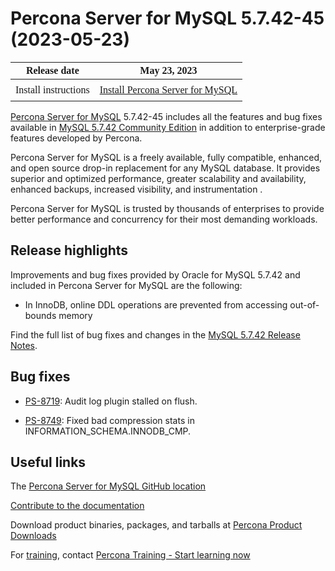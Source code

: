 # Percona Server for MySQL 5.7.42-45 (2023-05-23)

<style>
    table {
        width=50%;
        font-family: Poppins;
    }
    table td {
        border: 0px;
        padding: 8px;
    }
</style>

| Release date | May 23, 2023 |
|---|---|
| Install instructions | [Install Percona Server for MySQL](https://www.percona.com/doc/percona-server/5.7/installation.html) |

[Percona Server for MySQL](https://www.percona.com/software/mysql-database/percona-server) 5.7.42-45
includes all the features and bug fixes available in [MySQL 5.7.42 Community Edition](https://dev.mysql.com/doc/relnotes/mysql/5.7/en/news-5-7-42.html) in addition to enterprise-grade features developed by Percona.

Percona Server for MySQL is a freely available, fully compatible, enhanced, and open source drop-in replacement for any MySQL database. It provides superior and optimized performance, greater scalability and availability, enhanced backups, increased visibility, and instrumentation .

Percona Server for MySQL is trusted by thousands of enterprises to provide
better performance and concurrency for their most demanding workloads. 

## Release highlights

Improvements and bug fixes provided by Oracle for MySQL 5.7.42 and included in Percona Server for MySQL are the following:

* In InnoDB, online DDL operations are prevented from accessing out-of-bounds memory
  
Find the full list of bug fixes and changes in the [MySQL 5.7.42 Release Notes](https://dev.mysql.com/doc/relnotes/mysql/5.7/en/news-5-7-42.html).

## Bug fixes

* [PS-8719](https://jira.percona.com/browse/PS-8719): Audit log plugin stalled on flush.

* [PS-8749](https://jira.percona.com/browse/PS-8749): Fixed bad compression stats in INFORMATION_SCHEMA.INNODB_CMP. 


## Useful links

The [Percona Server for MySQL GitHub location](https://github.com/percona/percona-server)

[Contribute to the documentation](https://github.com/percona/psmysql-docs/blob/8.0/contributing.md)

Download product binaries, packages, and tarballs at [Percona Product Downloads](https://www.percona.com/downloads)

For [training](https://www.percona.com/training), contact [Percona Training - Start learning now](https://learn.percona.com/contact-me)
